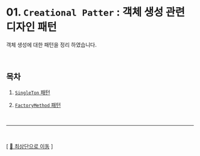 # 01. ``Creational Patter`` : 객체 생성 관련 디자인 패턴

객체 생성에 대한 패턴을 정리 하였습니다.

<br/>

## 목차

1. [``SingleTon`` 패턴](https://github.com/Chocobe/-Study-DesignPatter/tree/master/src/_01_CreationalPattern/_01_01_SingleTon)

2. [``FactoryMethod`` 패턴](https://github.com/Chocobe/-Study-DesignPatter/tree/master/src/_01_CreationalPattern/_01_02_FactoryMethod)



<br/>

<hr/><br/>



[ [🚀 최상단으로 이동](https://github.com/Chocobe/-Study-DesignPatter) ]
